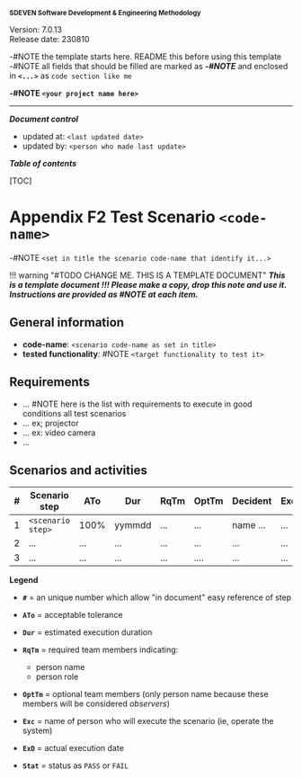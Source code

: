 <small>**SDEVEN Software Development & Engineering Methodology**</small>

Version: 7.0.13<br>
Release date: 230810



-#NOTE the template starts here. README this before using this template<br>
-#NOTE all fields that should be filled are marked as ***-#NOTE*** and enclosed in ***`<...>`*** as `code section like me`


**-#NOTE `<your project name here>`**

***

***Document control***

* updated at: `<last updated date>`<br>
* updated by: `<person who made last update>`



***Table of contents***

[TOC]



# Appendix F2 Test Scenario `<code-name>`

-#NOTE `<set in title the scenario code-name that identify it...>`




!!! warning "#TODO CHANGE ME. THIS IS A TEMPLATE DOCUMENT"
    ___This is a template document !!! Please make a copy, drop this note and use it. Instructions are provided as #NOTE at each item.___




## General information

* **code-name**: `<scenario code-name as set in title>`
* **tested functionality**: #NOTE `<target functionality to test it>`





## Requirements

* ... #NOTE here is the list with requirements to execute in good conditions all test scenarios
* ... ex; projector
* ... ex: video camera
* ...




## Scenarios and activities


| #   | Scenario step     | ATo  | Dur    | RqTm | OptTm | Decident | Exc | ReqNt | ExD    | Stat |
| --- | ----------------- | ---- | ------ | ---- | ----- | -------- | --- | ----- | ------ | ---- |
| 1   | `<scenario step>` | 100% | yymmdd | ...  | ...   | name ... | ... | code# | yymmdd | ...  |
| 2   | ...               | ...  | ...    | ...  | ...   | ...      | ... | ...   | ...    | ...  |
| 3   | ...               | ...  | ...    | ...  | ....  | ...      | ... | ...   | ...    | ...  |


**Legend**

* **`#`** = an unique number which allow "in document" easy reference of step
* **`ATo`** = acceptable tolerance
* **`Dur`** = estimated execution duration

* **`RqTm`** = required team members indicating:
    * person name
    * person role
* **`OptTm`** = optional team members (only person name because these members will be considered *observers*)
* **`Exc`** = name of person who will execute the scenario (ie, operate the system)
* **`ExD`** = actual execution date
* **`Stat`** = status as `PASS` or `FAIL`



